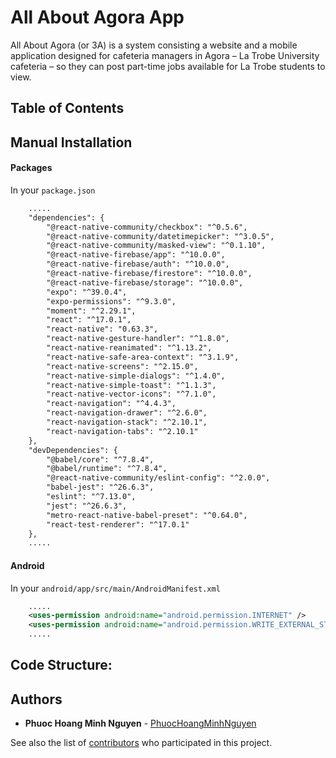 # All About Agora App

All About Agora (or 3A) is a system consisting a website and a mobile application designed for cafeteria managers in Agora – La Trobe University cafeteria – so they can post part-time jobs available for La Trobe students to view.

## Table of Contents

## Manual Installation
#### Packages

In your `package.json`

```xml
    .....
    "dependencies": {
        "@react-native-community/checkbox": "^0.5.6",
        "@react-native-community/datetimepicker": "^3.0.5",
        "@react-native-community/masked-view": "^0.1.10",
        "@react-native-firebase/app": "^10.0.0",
        "@react-native-firebase/auth": "^10.0.0",
        "@react-native-firebase/firestore": "^10.0.0",
        "@react-native-firebase/storage": "^10.0.0",
        "expo": "^39.0.4",
        "expo-permissions": "^9.3.0",
        "moment": "^2.29.1",
        "react": "^17.0.1",
        "react-native": "0.63.3",
        "react-native-gesture-handler": "^1.8.0",
        "react-native-reanimated": "^1.13.2",
        "react-native-safe-area-context": "^3.1.9",
        "react-native-screens": "^2.15.0",
        "react-native-simple-dialogs": "^1.4.0",
        "react-native-simple-toast": "^1.1.3",
        "react-native-vector-icons": "^7.1.0",
        "react-navigation": "^4.4.3",
        "react-navigation-drawer": "^2.6.0",
        "react-navigation-stack": "^2.10.1",
        "react-navigation-tabs": "^2.10.1"
    },
    "devDependencies": {
        "@babel/core": "^7.8.4",
        "@babel/runtime": "^7.8.4",
        "@react-native-community/eslint-config": "^2.0.0",
        "babel-jest": "^26.6.3",
        "eslint": "^7.13.0",
        "jest": "^26.6.3",
        "metro-react-native-babel-preset": "^0.64.0",
        "react-test-renderer": "^17.0.1"
    },
    .....
```

#### Android

In your `android/app/src/main/AndroidManifest.xml`
```xml
    .....
    <uses-permission android:name="android.permission.INTERNET" />
    <uses-permission android:name="android.permission.WRITE_EXTERNAL_STORAGE"/>
    .....
```

## Code Structure:
## Authors
* **Phuoc Hoang Minh Nguyen** - [PhuocHoangMinhNguyen](https://github.com/PhuocHoangMinhNguyen)

See also the list of [contributors](https://github.com/PhuocHoangMinhNguyen/ReamotReactNative/graphs/contributors) who participated in this project.
